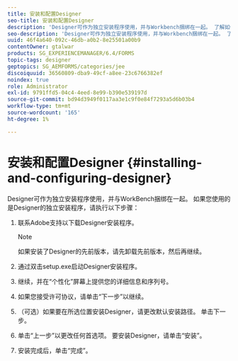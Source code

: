 ```yaml
---
title: 安装和配置Designer
seo-title: 安装和配置Designer
description: 'Designer可作为独立安装程序使用，并与Workbench捆绑在一起。 了解如何安装独立的Designer。  '
seo-description: 'Designer可作为独立安装程序使用，并与Workbench捆绑在一起。 了解如何安装独立的Designer。  '
uuid: 46f4a640-092c-46db-a0b2-8e25501a00b9
contentOwner: gtalwar
products: SG_EXPERIENCEMANAGER/6.4/FORMS
topic-tags: designer
geptopics: SG_AEMFORMS/categories/jee
discoiquuid: 36560809-dba9-49cf-a8ee-23c6766382ef
noindex: true
role: Administrator
exl-id: 9791ffd5-04c4-4eed-8e99-b390e539197d
source-git-commit: bd94d3949f0117aa3e1c9f0e84f7293a5d6b03b4
workflow-type: tm+mt
source-wordcount: '165'
ht-degree: 1%

---
```


# 安装和配置Designer {#installing-and-configuring-designer}

Designer可作为独立安装程序使用，并与WorkBench捆绑在一起。 如果您使用的是Designer的独立安装程序，请执行以下步骤：

1. 联系Adobe支持以下载Designer安装程序。

   >[!NOTE]
   >
   >如果安装了Designer的先前版本，请先卸载先前版本，然后再继续。

1. 通过双击setup.exe启动Designer安装程序。
1. 继续，并在“个性化”屏幕上提供您的详细信息和序列号。
1. 如果您接受许可协议，请单击“下一步”以继续。
1. （可选）如果要在所选位置安装Designer，请更改默认安装路径。 单击下一步。
1. 单击“上一步”以更改任何首选项。 要安装Designer，请单击“安装”。
1. 安装完成后，单击“完成”。
